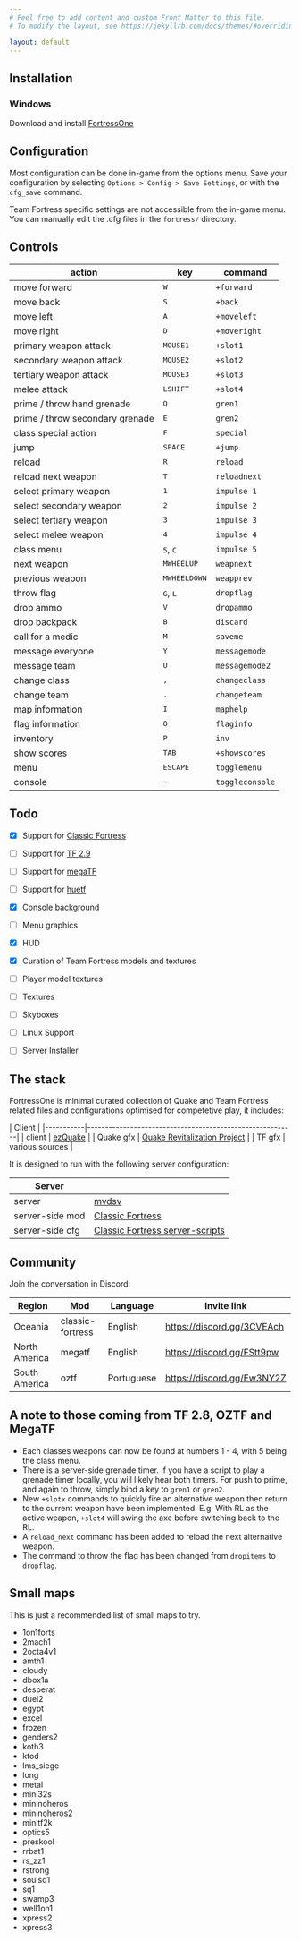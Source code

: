 ```yaml
---
# Feel free to add content and custom Front Matter to this file.
# To modify the layout, see https://jekyllrb.com/docs/themes/#overriding-theme-defaults

layout: default
---
```



## Installation

### Windows

Download and install [FortressOne](https://github.com/FortressOne/fortress-one-installer/releases/latest)


## Configuration

Most configuration can be done in-game from the options menu. Save your
configuration by selecting `Options > Config > Save Settings`, or with the
`cfg_save` command.

Team Fortress specific settings are not accessible from the in-game menu. You
can manually edit the .cfg files in the `fortress/` directory.


## Controls

| action                          | key                        | command         |
|---------------------------------|----------------------------|-----------------|
| move forward                    | <kbd>W</kbd>               | `+forward`      |
| move back                       | <kbd>S</kbd>               | `+back`         |
| move left                       | <kbd>A</kbd>               | `+moveleft`     |
| move right                      | <kbd>D</kbd>               | `+moveright`    |
| primary weapon attack           | <kbd>MOUSE1</kbd>          | `+slot1`        |
| secondary weapon attack         | <kbd>MOUSE2</kbd>          | `+slot2`        |
| tertiary weapon attack          | <kbd>MOUSE3</kbd>          | `+slot3`        |
| melee attack                    | <kbd>LSHIFT</kbd>          | `+slot4`        |
| prime / throw hand grenade      | <kbd>Q</kbd>               | `gren1`         |
| prime / throw secondary grenade | <kbd>E</kbd>               | `gren2`         |
| class special action            | <kbd>F</kbd>               | `special`       |
| jump                            | <kbd>SPACE</kbd>           | `+jump`         |
| reload                          | <kbd>R</kbd>               | `reload`        |
| reload next weapon              | <kbd>T</kbd>               | `reloadnext`    |
| select primary weapon           | <kbd>1</kbd>               | `impulse 1`     |
| select secondary weapon         | <kbd>2</kbd>               | `impulse 2`     |
| select tertiary weapon          | <kbd>3</kbd>               | `impulse 3`     |
| select melee weapon             | <kbd>4</kbd>               | `impulse 4`     |
| class menu                      | <kbd>5</kbd>, <kbd>C</kbd> | `impulse 5`     |
| next weapon                     | <kbd>MWHEELUP</kbd>        | `weapnext`      |
| previous weapon                 | <kbd>MWHEELDOWN</kbd>      | `weapprev`      |
| throw flag                      | <kbd>G</kbd>, <kbd>L</kbd> | `dropflag`      |
| drop ammo                       | <kbd>V</kbd>               | `dropammo`      |
| drop backpack                   | <kbd>B</kbd>               | `discard`       |
| call for a medic                | <kbd>M</kbd>               | `saveme`        |
| message everyone                | <kbd>Y</kbd>               | `messagemode`   |
| message team                    | <kbd>U</kbd>               | `messagemode2`  |
| change class                    | <kbd>,</kbd>               | `changeclass`   |
| change team                     | <kbd>.</kbd>               | `changeteam`    |
| map information                 | <kbd>I</kbd>               | `maphelp`       |
| flag information                | <kbd>O</kbd>               | `flaginfo`      |
| inventory                       | <kbd>P</kbd>               | `inv`           |
| show scores                     | <kbd>TAB</kbd>             | `+showscores`   |
| menu                            | <kbd>ESCAPE</kbd>          | `togglemenu`    |
| console                         | <kbd>~</kbd>               | `toggleconsole` |


## Todo

- [x] Support for [Classic Fortress](http://classicfortress.net/)
- [ ] Support for [TF 2.9](https://github.com/QWTF/server)
- [ ] Support for [megaTF](https://github.com/QWTF/server/tree/master/MegaTF_ClanEdition)
- [ ] Support for [huetf](https://github.com/gmtandi/huetf)
- [x] Console background
- [ ] Menu graphics
- [x] HUD
- [x] Curation of Team Fortress models and textures
- [ ] Player model textures
- [ ] Textures
- [ ] Skyboxes
- [ ] Linux Support
- [ ] Server Installer


## The stack

FortressOne is minimal curated collection of Quake and Team Fortress related files and configurations optimised for competetive play, it includes:


| Client    |
|-----------|----------------------------------------------------------|
| client    | [ezQuake](https://ezquake.github.io/)                    |
| Quake gfx | [Quake Revitalization Project](http://qrp.quakeone.com/) |
| TF gfx    | various sources                                          |


It is designed to run with the following server configuration:

| Server          |                                                                                       |
|-----------------|---------------------------------------------------------------------------------------|
| server          | [mvdsv](https://github.com/deurk/mvdsv)                                               |
| server-side mod | [Classic Fortress](http://classicfortress.net/)                                       |
| server-side cfg | [Classic Fortress server-scripts](https://github.com/Classic-Fortress/server-scripts) |


## Community

Join the conversation in Discord:

| Region        | Mod              | Language   | Invite link                  |
|---------------|------------------|------------|------------------------------|
| Oceania       | classic-fortress | English    | <https://discord.gg/3CVEAch> |
| North America | megatf           | English    | <https://discord.gg/FStt9pw>  |
| South America | oztf             | Portuguese | <https://discord.gg/Ew3NY2Z>  |


## A note to those coming from TF 2.8, OZTF and MegaTF

* Each classes weapons can now be found at numbers 1 - 4, with 5 being the
  class menu.
* There is a server-side grenade timer. If you have a script to play a grenade
  timer locally, you will likely hear both timers. For push to prime, and again
  to throw, simply bind a key to `gren1` or `gren2`.
* New `+slotx` commands to quickly fire an alternative weapon then return to
  the current weapon have been implemented. E.g. With RL as the active weapon,
`+slot4` will swing the axe before switching back to the RL.
* A `reload_next` command has been added to reload the next alternative weapon.
* The command to throw the flag has been changed from `dropitems` to
  `dropflag`.


## Small maps

This is just a recommended list of small maps to try.

- 1on1forts
- 2mach1
- 2octa4v1
- amth1
- cloudy
- dbox1a
- desperat
- duel2
- egypt
- excel
- frozen
- genders2
- koth3
- ktod
- lms_siege
- long
- metal
- mini32s
- mininoheros
- mininoheros2
- minitf2k
- optics5
- preskool
- rrbat1
- rs_zz1
- rstrong
- soulsq1
- sq1
- swamp3
- well1on1
- xpress2
- xpress3
